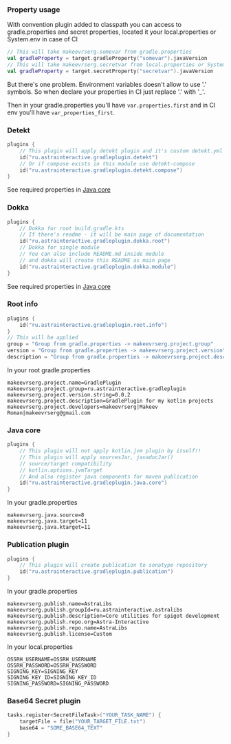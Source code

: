 ### Property usage

With convention plugin added to classpath you can access to gradle.properties and secret properties, located it your
local.properties or System.env in case of CI

```kotlin
// This will take makeevrserg.somevar from gradle.properties
val gradleProperty = target.gradleProperty("somevar").javaVersion
// This will take makeevrserg.secretvar from local.properties or System.getenv if run by CI
val gradleProperty = target.secretProperty("secretvar").javaVersion
```

But there's one problem. Environment variables doesn't allow to use '.' symbols.
So when declare your properties in CI just replace '.' with '_'.

Then in your gradle.properties you'll have `var.properties.first` and in CI env you'll have `var_properties_first`.

### Detekt

```kotlin
plugins {
    // This plugin will apply detekt plugin and it's custom detekt.yml 
    id("ru.astrainteractive.gradleplugin.detekt")
    // Or if compose exists in this module use detekt-compose
    id("ru.astrainteractive.gradleplugin.detekt.compose")
}
```

See required properties in [Java core](#java-core)

### Dokka

```kotlin
plugins {
    // Dokka for root build.gradle.kts
    // If there's readme - it will be main page of documentation
    id("ru.astrainteractive.gradleplugin.dokka.root")
    // Dokka for single module
    // You can also include README.md inside module
    // and dokka will create this README as main page
    id("ru.astrainteractive.gradleplugin.dokka.module")
}
```

See required properties in [Java core](#java-core)

### Root info

```kotlin
plugins {
    id("ru.astrainteractive.gradleplugin.root.info")
}
// This will be applied
group = "Group from gradle.properties -> makeevrserg.project.group"
version = "Group from gradle.properties -> makeevrserg.project.version"
description = "Group from gradle.properties -> makeevrserg.project.description"
```

In your root gradle.properties

```properties
makeevrserg.project.name=GradlePlugin
makeevrserg.project.group=ru.astrainteractive.gradleplugin
makeevrserg.project.version.string=0.0.2
makeevrserg.project.description=GradlePlugin for my kotlin projects
makeevrserg.project.developers=makeevrserg|Makeev Roman|makeevrserg@gmail.com
```

### Java core

```kotlin
plugins {
    // This plugin will not apply kotlin.jvm plugin by itself!!
    // This plugin will apply sourcesJar, javadocJar()
    // source/target compatibility
    // kotlin.options.jvmTarget
    // And also register java components for maven publication
    id("ru.astrainteractive.gradleplugin.java.core")
}
```

In your gradle.properties

```properties
makeevrserg.java.source=8
makeevrserg.java.target=11
makeevrserg.java.ktarget=11
```

### Publication plugin

```kotlin
plugins {
    // This plugin will create publication to sonatype repository
    id("ru.astrainteractive.gradleplugin.publication")
}
```

In your gradle.properties

```properties
makeevrserg.publish.name=AstraLibs
makeevrserg.publish.groupId=ru.astrainteractive.astralibs
makeevrserg.publish.description=Core utilities for spigot development
makeevrserg.publish.repo.org=Astra-Interactive
makeevrserg.publish.repo.name=AstraLibs
makeevrserg.publish.license=Custom
```

In your local.properties

```properties
OSSRH_USERNAME=OSSRH_USERNAME
OSSRH_PASSWORD=OSSRH_PASSWORD
SIGNING_KEY=SIGNING_KEY
SIGNING_KEY_ID=SIGNING_KEY_ID
SIGNING_PASSWORD=SIGNING_PASSWORD
```

### Base64 Secret plugin

```kotlin
tasks.register<SecretFileTask>("YOUR_TASK_NAME") {
    targetFile = file("YOUR_TARGET_FILE.txt")
    base64 = "SOME_BASE64_TEXT"
}
```